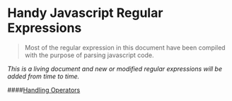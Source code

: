 Handy Javascript Regular Expressions
====================================

> Most of the regular expression in this document have been compiled with the purpose of parsing javascript code.

*This is a living document and new or modified regular expressions will be added from time to time.*


####[Handling Operators](https://github.com/luisreyesdev/Handy-Regular-Expressions/edit/master/Operators.md)
